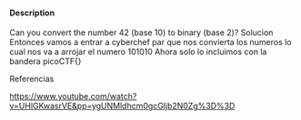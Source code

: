 #### Description

Can you convert the number 42 (base 10) to binary (base 2)?
Solucion
Entonces vamos a entrar a cyberchef par que nos convierta los numeros
lo cual nos va a arrojar el numero 101010
Ahora solo lo incluimos con la bandera picoCTF{}





Referencias

https://www.youtube.com/watch?v=UHlGKwasrVE&pp=ygUNMldhcm0gcGljb2N0Zg%3D%3D
